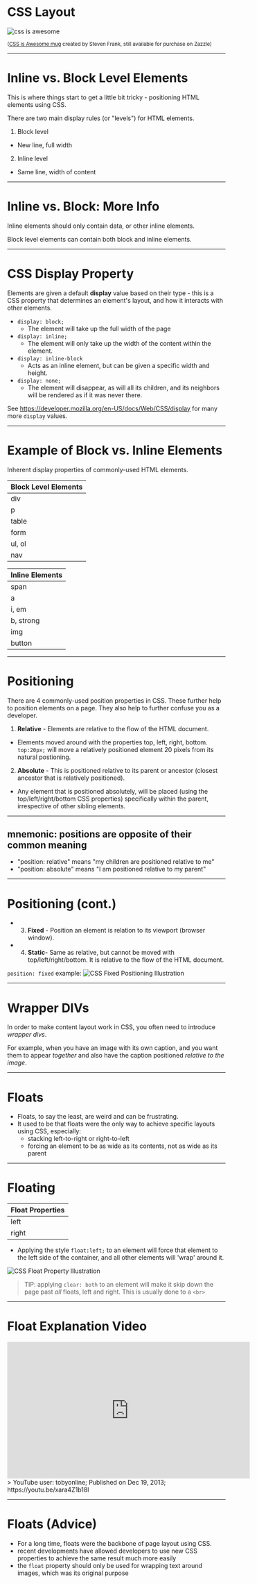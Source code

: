 # CSS Layout

![css is awesome](/images/css-is-awesome.jpg)

<small>([CSS is Awesome mug](https://www.zazzle.com/css_is_awesome_mug-168113658720373401) created by Steven Frank, still available for purchase on Zazzle)</small>

---

# Inline vs. Block Level Elements

This is where things start to get a little bit tricky - positioning HTML elements using CSS.

There are two main display rules (or "levels") for HTML elements.

1. Block level
  - New line, full width
2. Inline level
  - Same line, width of content

---

# Inline vs. Block: More Info

Inline elements should only contain data, or other inline elements.

Block level elements can contain both block and inline elements.

---

# CSS Display Property

Elements are given a default **display** value based on their type - this is a CSS property that determines an element's layout, and how it interacts with other elements.

* `display: block;`
  - The element will take up the full width of the page
* `display: inline;`
  - The element will only take up the width of the content within the element.
* `display: inline-block`
  - Acts as an inline element, but can be given a specific width and height.
* `display: none;`
  - The element will disappear, as will all its children, and its neighbors will be rendered as if it was never there.

See <https://developer.mozilla.org/en-US/docs/Web/CSS/display> for many more `display` values.

---

# Example of Block vs. Inline Elements

Inherent display properties of commonly-used HTML elements.

| Block Level Elements |
|----------------------|
| div                  |
| p                    |
| table                |
| form                 |
| ul, ol               |
| nav                  |

| Inline Elements |
|-----------------|
| span            |
| a               |
| i, em           |
| b, strong       |
| img             |
| button          |

---

# Positioning

There are 4 commonly-used position properties in CSS. These further help to position elements on a page. They also help to further confuse you as a developer.

1. **Relative** - Elements are relative to the flow of the HTML document.
  - Elements moved around with the properties top, left, right, bottom. `top:20px;` will move a relatively positioned element 20 pixels from its natural postioning.
2. **Absolute** - This is positioned relative to its parent or ancestor (closest ancestor that is relatively positioned).
  - Any element that is positioned absolutely, will be placed (using the top/left/right/bottom CSS properties) specifically within the parent, irrespective of other sibling elements.

---

## mnemonic: positions are opposite of their common meaning

 * "position: relative" means "my children are positioned relative to me"
 * "position: absolute" means "I am positioned relative to my parent"

---

# Positioning (cont.)

* 3. **Fixed** - Position an element is relation to its viewport (browser window).
* 4. **Static**- Same as relative, but cannot be moved with top/left/right/bottom. It is relative to the flow of the HTML document.

`position: fixed` example: ![CSS Fixed Positioning Illustration](http://www.peachpit.com/content/images/ch21_0321703529/elementLinks/21fig10.jpg "Illustration of various positioning techniques using CSS")

---

# Wrapper DIVs

In order to make content layout work in CSS, you often need to introduce *wrapper divs*.

For example, when you have an image with its own caption, and you want them to appear *together* and also have the caption positioned *relative to the image*.

---

# Floats

* Floats, to say the least, are weird and can be frustrating.
* It used to be that floats were the only way to achieve specific layouts using CSS, especially:
  * stacking left-to-right or right-to-left
  * forcing an element to be as wide as its contents, not as wide as its parent

---

# Floating 

| Float Properties |
|------------------|
| left             |
| right            |

* Applying the style `float:left;` to an element will force that element to the left side of the container, and all other elements will 'wrap' around it.

![CSS Float Property Illustration](https://patriciasdesignsite.files.wordpress.com/2015/01/text-wrap_031.jpg "Illustration of text-wrapping with CSS float")

> TIP: applying `clear: both` to an element will make it skip down the page past *all* floats, left and right. This is usually done to a `<br>`

---

# Float Explanation Video

<iframe width="560" height="315" src="https://www.youtube.com/embed/xara4Z1b18I" frameborder="0" allow="autoplay; encrypted-media" allowfullscreen></iframe>
> YouTube user: tobyonline; Published on Dec 19, 2013; https://youtu.be/xara4Z1b18I

---

# Floats (Advice)

* For a long time, floats were the backbone of page layout using CSS.
* recent developments have allowed developers to use new CSS properties to achieve the same result much more easily
* the `float` property should only be used for wrapping text around images, which was its original purpose

